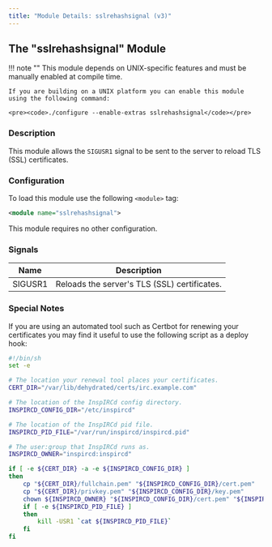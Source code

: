 ```yaml
---
title: "Module Details: sslrehashsignal (v3)"
---
```


## The "sslrehashsignal" Module

!!! note ""
    This module depends on UNIX-specific features and must be manually enabled at compile time.

    If you are building on a UNIX platform you can enable this module using the following command:

    <pre><code>./configure --enable-extras sslrehashsignal</code></pre>

### Description

This module allows the `SIGUSR1` signal to be sent to the server to reload TLS (SSL) certificates.

### Configuration

To load this module use the following `<module>` tag:

```xml
<module name="sslrehashsignal">
```

This module requires no other configuration.

### Signals

Name    | Description
------- | -----------
SIGUSR1 | Reloads the server's TLS (SSL) certificates.

### Special Notes

If you are using an automated tool such as Certbot for renewing your certificates you may find it useful to use the following script as a deploy hook:

```sh
#!/bin/sh
set -e

# The location your renewal tool places your certificates.
CERT_DIR="/var/lib/dehydrated/certs/irc.example.com"

# The location of the InspIRCd config directory.
INSPIRCD_CONFIG_DIR="/etc/inspircd"

# The location of the InspIRCd pid file.
INSPIRCD_PID_FILE="/var/run/inspircd/inspircd.pid"

# The user:group that InspIRCd runs as.
INSPIRCD_OWNER="inspircd:inspircd"

if [ -e ${CERT_DIR} -a -e ${INSPIRCD_CONFIG_DIR} ]
then
	cp "${CERT_DIR}/fullchain.pem" "${INSPIRCD_CONFIG_DIR}/cert.pem"
	cp "${CERT_DIR}/privkey.pem" "${INSPIRCD_CONFIG_DIR}/key.pem"
	chown ${INSPIRCD_OWNER} "${INSPIRCD_CONFIG_DIR}/cert.pem" "${INSPIRCD_CONFIG_DIR}/key.pem"
	if [ -e ${INSPIRCD_PID_FILE} ]
	then
		kill -USR1 `cat ${INSPIRCD_PID_FILE}`
	fi
fi
```
